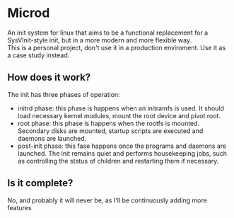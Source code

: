 # Microd
An init system for linux that aims to be a functional replacement for a SysVInit-style init, but in a more modern and more flexible way.  
This is a personal project, don't use it in a production enviroment. Use it as a case study instead.
## How does it work?
The init has three phases of operation:
 - initrd phase: this phase is happens when an initramfs is used. It should load necessary kernel modules, mount the root device and pivot root.
 - root phase: this phase is happens when the rootfs is mounted. Secondary disks are mounted, startup scripts are executed and daemons are launched.
 - post-init phase: this fase happens once the programs and daemons are launched. The init remains quiet and performs housekeeping jobs, such as controlling the status of children and restarting them if necessary.
## Is it complete?
No, and probably it will never be, as I'll be continuously adding more features
